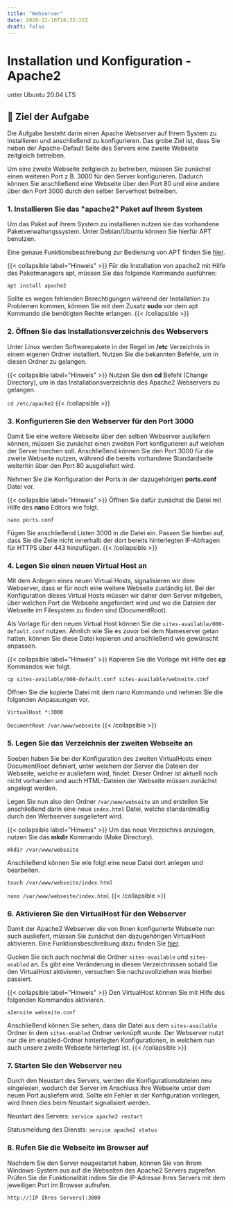 ```yaml
---
title: "Webserver"
date: 2020-12-16T16:32:22Z
draft: false
---
```


# Installation und Konfiguration - Apache2
unter Ubuntu 20.04 LTS

## 🚀 Ziel der Aufgabe
Die Aufgabe besteht darin einen Apache Webserver auf Ihrem System zu installieren und anschließend zu konfigurieren. Das grobe Ziel ist, dass Sie neben der Apache-Default Seite des Servers eine zweite Webseite zeitgleich betreiben.

Um eine zweite Webseite zeitgleich zu betreiben, müssen Sie zunächst einen weiteren Port z.B. 3000 für den Server konfigurieren. Dadurch können Sie anschließend eine Webseite über den Port 80 und eine andere über den Port 3000 durch den selber Serverhost betreiben.

### 1. Installieren Sie das "apache2" Paket auf Ihrem System
Um das Paket auf ihrem System zu installieren nutzen sie das vorhandene Paketverwaltungssystem. Unter Debian/Ubuntu können Sie hierfür APT benutzen.

Eine genaue Funktionsbeschreibung zur Bedienung von APT finden Sie [hier](https://wiki.ubuntuusers.de/apt/apt/).

{{< collapsible label="Hinweis" >}}
  Für die Installation von apache2 mit Hilfe des Paketmanagers apt, müssen Sie das folgende Kommando ausführen:

  `apt install apache2`

Sollte es wegen fehlenden Berechtigungen während der Installation zu Problemen kommen, können Sie mit dem Zusatz **sudo** vor dem apt Kommando die benötigten Rechte erlangen.
{{< /collapsible >}}

### 2. Öffnen Sie das Installationsverzeichnis des Webservers
Unter Linux werden Softwarepakete in der Regel im **/etc** Verzeichnis in einem eigenen Ordner installiert. Nutzen Sie die bekannten Befehle, um in diesen Ordner zu gelangen.

{{< collapsible label="Hinweis" >}}
  Nutzen Sie den **cd** Befehl (Change Directory), um in das Installationsverzeichnis des Apache2 Webservers zu gelangen.

  `cd /etc/apache2`
{{< /collapsible >}}

### 3. Konfigurieren Sie den Webserver für den Port 3000
Damit Sie eine weitere Webseite über den selben Webserver ausliefern können, müssen Sie zunächst einen zweiten Port konfigurieren auf welchen der Server horchen soll. Anschließend können Sie den Port 3000 für die zweite Webseite nutzen, während die bereits vorhandene Standardseite weiterhin über den Port 80 ausgeliefert wird.

Nehmen Sie die Konfiguration der Ports in der dazugehörigen **ports.conf** Datei vor.

{{< collapsible label="Hinweis" >}}
  Öffnen Sie dafür zunächst die Datei mit Hilfe des **nano** Editors wie folgt.
  
  `nano ports.conf`

  Fügen Sie anschließend Listen 3000 in die Datei ein. Passen Sie hierbei auf, dass Sie die Zeile nicht innerhalb der dort bereits hinterlegten IF-Abfragen für HTTPS über 443 hinzufügen.
{{< /collapsible >}}

### 4. Legen Sie einen neuen Virtual Host an
Mit dem Anlegen eines neuen Virtual Hosts, signalisieren wir dem Webserver, dass er für noch eine weitere Webseite zuständig ist. Bei der Konfiguration dieses Virtual Hosts müssen wir daher dem Server mitgeben, über welchen Port die Webseite angefordert wird und wo die Dateien der Webseite im Filesystem zu finden sind (DocumentRoot).

Als Vorlage für den neuen Virtual Host können Sie die `sites-available/000-default.conf` nutzen. Ähnlich wie Sie es zuvor bei dem Nameserver getan hatten, können Sie diese Datei kopieren und anschließend wie gewünscht anpassen.

{{< collapsible label="Hinweis" >}}
  Kopieren Sie die Vorlage mit Hilfe des **cp** Kommandos wie folgt.

  `cp sites-available/000-default.conf sites-available/webseite.conf`

  Öffnen Sie die kopierte Datei mit dem nano Kommando und nehmen Sie die folgenden Anpassungen vor.

  `VirtualHost *:3000`

  `DocumentRoot /var/www/webseite`
{{< /collapsible >}}

### 5. Legen Sie das Verzeichnis der zweiten Webseite an
Soeben haben Sie bei der Konfiguration des zweiten VirtualHosts einen DocumentRoot definiert, unter welchem der Server die Dateien der Webseite, welche er ausliefern wird, findet. Dieser Ordner ist aktuell noch nicht vorhanden und auch HTML-Dateien der Webseite müssen zunächst angelegt werden.

Legen Sie nun also den Ordner `/var/www/webseite` an und erstellen Sie anschließend darin eine neue `index.html` Datei, welche standardmäßig durch den Werbserver ausgeliefert wird.

{{< collapsible label="Hinweis" >}}
  Um das neue Verzeichnis anzulegen, nutzen Sie das **mkdir** Kommando (Make Directory).

  `mkdir /var/www/webseite`

  Anschließend können Sie wie folgt eine neue Datei dort anlegen und bearbeiten.

  `touch /var/www/webseite/index.html`

  `nano /var/www/webseite/index.html`
{{< /collapsible >}}

### 6. Aktivieren Sie den VirtualHost für den Webserver
Damit der Apache2 Webserver die von Ihnen konfigurierte Webseite nun auch ausliefert, müssen Sie zunächst den dazugehörigen VirtualHost aktivieren. Eine Funktionsbeschreibung dazu finden Sie [hier](https://www.webhosterwissen.de/know-how/eigener-webserver/tutorial-apache-virtual-hosts-anlegen/).

Gucken Sie sich auch nochmal die Ordner `sites-available` und `sites-enabled` an. Es gibt eine Veränderung in diesen Verzeichnissen sobald Sie den VirtualHost aktivieren, versuchen Sie nachzuvollziehen was hierbei passiert.

{{< collapsible label="Hinweis" >}}
  Den VirtualHost können Sie mit Hilfe des folgenden Kommandos aktivieren.

  `a2ensite webseite.conf`

  Anschließend können Sie sehen, dass die Datei aus dem `sites-available` Ordner in dem `sites-enabled` Ordner verknüpft wurde. Der Webserver nutzt nur die im enabled-Ordner hinterlegten Konfigurationen, in welchem nun auch unsere zweite Webseite hinterlegt ist.
{{< /collapsible >}}

### 7. Starten Sie den Webserver neu
Durch den Neustart des Servers, werden die Konfigurationsdateien neu eingelesen, wodurch der Server im Anschluss Ihre Webseite unter dem neuen Port ausliefern wird. Sollte ein Fehler in der Konfiguration vorliegen, wird Ihnen dies beim Neustart signalisiert werden.

Neustart des Servers: `service apache2 restart`

Statusmeldung des Diensts: `service apache2 status`

### 8. Rufen Sie die Webseite im Browser auf
Nachdem Sie den Server neugestartet haben, können Sie von Ihrem Windows-System aus auf die Webseiten des Apache2 Servers zugreifen. Prüfen Sie die Funktionalität indem Sie die IP-Adresse Ihres Servers mit dem jeweiligen Port im Browser aufrufen.

`http://[IP Ihres Servers]:3000`
